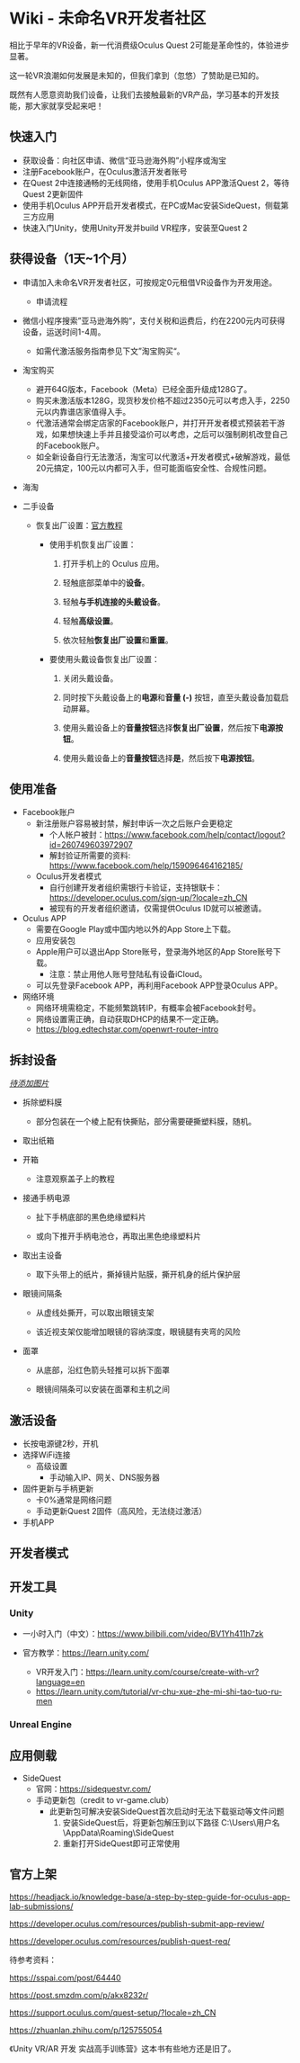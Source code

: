 # Wiki - 未命名VR开发者社区

相比于早年的VR设备，新一代消费级Oculus Quest 2可能是革命性的，体验进步显著。

这一轮VR浪潮如何发展是未知的，但我们拿到（忽悠）了赞助是已知的。

既然有人愿意资助我们设备，让我们去接触最新的VR产品，学习基本的开发技能，那大家就享受起来吧！

## 快速入门

* 获取设备：向社区申请、微信“亚马逊海外购”小程序或淘宝
* 注册Facebook账户，在Oculus激活开发者账号
* 在Quest 2中连接通畅的无线网络，使用手机Oculus APP激活Quest 2，等待Quest 2更新固件
* 使用手机Oculus APP开启开发者模式，在PC或Mac安装SideQuest，侧载第三方应用
* 快速入门Unity，使用Unity开发并build VR程序，安装至Quest 2

## 获得设备（1天~1个月）

* 申请加入未命名VR开发者社区，可按规定0元租借VR设备作为开发用途。
  * 申请流程
  
* 微信小程序搜索”亚马逊海外购“，支付关税和运费后，约在2200元内可获得设备，运送时间1-4周。
  * 如需代激活服务指南参见下文”淘宝购买“。

* 淘宝购买
  * 避开64G版本，Facebook（Meta）已经全面升级成128G了。
  * 购买未激活版本128G，现货秒发价格不超过2350元可以考虑入手，2250元以内靠谱店家值得入手。
  * 代激活通常会绑定店家的Facebook账户，并打开开发者模式预装若干游戏，如果想快速上手并且接受溢价可以考虑，之后可以强制刷机改登自己的Facebook账户。
  * 如全新设备自行无法激活，淘宝可以代激活+开发者模式+破解游戏，最低20元搞定，100元以内都可入手，但可能面临安全性、合规性问题。

* 海淘

* 二手设备

  * 恢复出厂设置：[官方教程](https://support.oculus.com/articles/fix-a-problem/troubleshoot-headsets-and-accessories/troubleshooting-factory-reset-quest-2/?locale=zh_CN)

    * 使用手机恢复出厂设置：

      1. 打开手机上的 Oculus 应用。

      2. 轻触底部菜单中的**设备**。

      3. 轻触**与手机连接的头戴设备**。

      4. 轻触**高级设置**。

      5. 依次轻触**恢复出厂设置**和**重置**。

    * 要使用头戴设备恢复出厂设置：

      1. 关闭头戴设备。

      2. 同时按下头戴设备上的**电源**和**音量 (-)** 按钮，直至头戴设备加载启动屏幕。

      3. 使用头戴设备上的**音量按钮**选择**恢复出厂设置**，然后按下**电源按钮**。

      4. 使用头戴设备上的**音量按钮**选择**是**，然后按下**电源按钮**。


## 使用准备

* Facebook账户
  * 新注册账户容易被封禁，解封申诉一次之后账户会更稳定
    * 个人帐户被封：https://www.facebook.com/help/contact/logout?id=260749603972907
    * 解封验证所需要的资料: https://www.facebook.com/help/159096464162185/
  * Oculus开发者模式
    * 自行创建开发者组织需银行卡验证，支持银联卡：https://developer.oculus.com/sign-up/?locale=zh_CN
    * 被现有的开发者组织邀请，仅需提供Oculus ID就可以被邀请。
* Oculus APP
  * 需要在Google Play或中国内地以外的App Store上下载。
  * 应用安装包
  * Apple用户可以退出App Store账号，登录海外地区的App Store账号下载。
    * 注意：禁止用他人账号登陆私有设备iCloud。
  * 可以先登录Facebook APP，再利用Facebook APP登录Oculus APP。
* 网络环境
  * 网络环境需稳定，不能频繁跳转IP，有概率会被Facebook封号。
  * 网络设置需正确，自动获取DHCP的结果不一定正确。
  * https://blog.edtechstar.com/openwrt-router-intro

## 拆封设备

*<u>待添加图片</u>*



* 拆除塑料膜

  * 部分包装在一个棱上配有快撕贴，部分需要硬撕塑料膜，随机。

* 取出纸箱

  

* 开箱

  * 注意观察盖子上的教程

    

    

* 接通手柄电源

  * 扯下手柄底部的黑色绝缘塑料片

    

  * 或向下推开手柄电池仓，再取出黑色绝缘塑料片

    

* 取出主设备

  

  * 取下头带上的纸片，撕掉镜片贴膜，撕开机身的纸片保护层

* 眼镜间隔条

  * 从虚线处撕开，可以取出眼镜支架

    

  * 该近视支架仅能增加眼镜的容纳深度，眼镜腿有夹弯的风险

* 面罩

  

  * 从底部，沿红色箭头轻推可以拆下面罩

    

  * 眼镜间隔条可以安装在面罩和主机之间

## 激活设备

* 长按电源键2秒，开机
* 选择WiFi连接
  * 高级设置
    * 手动输入IP、网关、DNS服务器
* 固件更新与手柄更新
  * 卡0%通常是网络问题
  * 手动更新Quest 2固件（高风险，无法绕过激活）
* 手机APP

## 开发者模式



## 开发工具

### Unity

* 一小时入门（中文）：https://www.bilibili.com/video/BV1Yh411h7zk

* 官方教学：https://learn.unity.com/
  * VR开发入门：https://learn.unity.com/course/create-with-vr?language=en
  * https://learn.unity.com/tutorial/vr-chu-xue-zhe-mi-shi-tao-tuo-ru-men

### Unreal Engine



## 应用侧载

* SideQuest
  * 官网：https://sidequestvr.com/
  * 手动更新包（credit to vr-game.club）
    * 此更新包可解决安装SideQuest首次启动时无法下载驱动等文件问题
      1. 安装SideQuest后，将更新包解压到以下路径
         C:\Users\用户名\AppData\Roaming\SideQuest
      2. 重新打开SideQuest即可正常使用

## 官方上架

https://headjack.io/knowledge-base/a-step-by-step-guide-for-oculus-app-lab-submissions/

https://developer.oculus.com/resources/publish-submit-app-review/

https://developer.oculus.com/resources/publish-quest-req/

待参考资料：

https://sspai.com/post/64440

https://post.smzdm.com/p/akx8232r/

https://support.oculus.com/quest-setup/?locale=zh_CN

https://zhuanlan.zhihu.com/p/125755054

《Unity VR/AR 开发 实战高手训练营》这本书有些地方还是旧了。
